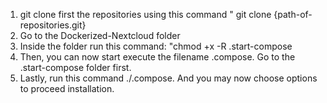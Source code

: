 1. git clone first the repositories using this command " git clone {path-of-repositories.git}
2. Go to the Dockerized-Nextcloud folder
3. Inside the folder run this command: "chmod +x -R .start-compose
4. Then, you can now start execute the filename .compose. Go to the .start-compose folder first.
5. Lastly, run this command ./.compose. And you may now choose options to proceed installation.
